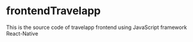 # frontendTravelapp
This is the source code of travelapp frontend using JavaScript framework React-Native
